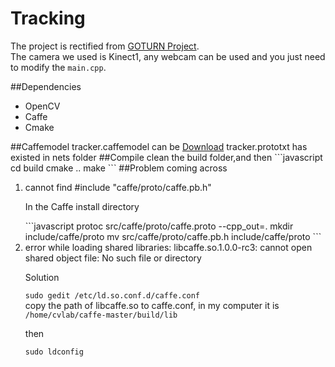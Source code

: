 # Tracking
The project is rectified from <a href="https://github.com/davheld/GOTURN">GOTURN Project</a>.  
The camera we used is Kinect1, any webcam can be used and you just need to modify the `main.cpp`.

##Dependencies
<ul>
<li>OpenCV</li>
<li>Caffe</li>
<li>Cmake</li>
</ul>
##Caffemodel
tracker.caffemodel can be 
<a href=http://cs.stanford.edu/people/davheld/public/GOTURN/trained_model/tracker.caffemodel>Download</a>  
tracker.prototxt has existed in nets folder
##Compile
clean the build folder,and then
```javascript
cd build
cmake ..
make
```
##Problem coming across
<ol>
<li>cannot find #include "caffe/proto/caffe.pb.h"</li>
<p>In the Caffe install directory</p>
```javascript
protoc src/caffe/proto/caffe.proto --cpp_out=.
mkdir include/caffe/proto
mv src/caffe/proto/caffe.pb.h include/caffe/proto
```
<li>error while loading shared libraries: libcaffe.so.1.0.0-rc3: cannot open shared object file: No such file or directory</li>
<p>Solution</p>

<code>sudo gedit /etc/ld.so.conf.d/caffe.conf</code>  
copy the path of libcaffe.so to caffe.conf, in my computer it is
<code>/home/cvlab/caffe-master/build/lib</code>
<p>then</p> 
<code>sudo ldconfig</code>
